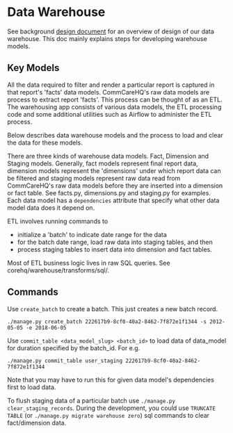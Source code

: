 Data Warehouse
==============
See background [design document](https://docs.google.com/document/d/1sMTEAG-iZyo0nfp2S4sUaN2MgY31Z8B3kRDBqPFXvnI/edit#heading=h.h2zk9svh5s9) for an overview of design of our data warehouse. This doc mainly explains steps for developing warehouse models.

## Key Models

All the data required to filter and render a particular report is captured in that report's 'facts' data models. CommCareHQ's raw data models are process to extract report 'facts'. This process can be thought of as an ETL. The warehousing app consists of various data models, the ETL processing code and some additional utilities such as Airflow to administer the ETL process.

Below describes data warehouse models and the process to load and clear the data for these models.

There are three kinds of warehouse data models. Fact, Dimension and Staging models. Generally, fact models represent final report data, dimension models represent the 'dimensions' under which report data can be filtered and staging models represent raw data read from CommCareHQ's raw data models before they are inserted into a dimension or fact table. See facts.py, dimensions.py and staging.py for examples. Each data model has a `dependencies` attribute that specify what other data model data does it depend on.

ETL involves running commands to
- initialize a 'batch' to indicate date range for the data
- for the batch date range, load raw data into staging tables, and then 
- process staging tables to insert data into dimension and fact tables. 

Most of ETL business logic lives in raw SQL queries. See corehq/warehouse/transforms/sql/.

## Commands

Use `create_batch` to create a batch. This just creates a new batch record.

```
./manage.py create_batch 222617b9-8cf0-40a2-8462-7f872e1f1344 -s 2012-05-05 -e 2018-06-05
```

Use `commit_table <data_model_slug> <batch_id>` to load data of data_model for duration specified by the batch_id. For e.g.

```
./manage.py commit_table user_staging 222617b9-8cf0-40a2-8462-7f872e1f1344
```
Note that you may have to run this for given data model's dependencies first to load data.

To flush staging data of a particular batch use `./manage.py clear_staging_records`. During the development, you could use `TRUNCATE TABLE` (or `./manage.py migrate warehouse zero`) sql commands to clear fact/dimension data.

